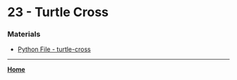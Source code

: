 # 23 - Turtle Cross

###  Materials

* [Python File - turtle-cross](./main.py)

---

**[Home](../README.md)**